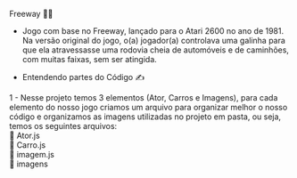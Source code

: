 Freeway 🐔🚗

* Jogo com base no Freeway, lançado para o Atari 2600 no ano de 1981. Na versão original do jogo, o(a) jogador(a) controlava uma galinha para que
ela atravessasse uma rodovia cheia de automóveis e de caminhões, com muitas faixas, sem ser atingida. 

* Entendendo partes do Código ✍️

1 - Nesse projeto temos 3 elementos (Ator, Carros e Imagens), para cada elemento do nosso jogo criamos um arquivo para organizar melhor o nosso código e organizamos as imagens utilizadas no projeto em pasta, ou seja, temos os seguintes arquivos: <br>
📑 Ator.js<br>
📑 Carro.js<br>
📑 imagem.js<br>
📂 imagens<br>